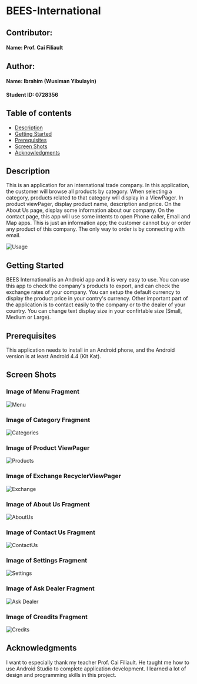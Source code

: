 # BEES-International

## Contributor:
#### Name: Prof. Cai Filiault

## Author:
#### Name: Ibrahim (Wusiman Yibulayin)
#### Student ID: 0728356

## Table of contents
* [Description](#description)
* [Getting Started](#getting-started)
* [Prerequisites](#prerequisites)
* [Screen Shots](#screen-shots)
* [Acknowledgments](#acknowledgments)

## Description
This is an application for an international trade company. 
In this application, the customer will browse all products 
by category. When selecting a category, products related to that 
category will display in a ViewPager. In product viewPager, 
display product name, description and price. On the About Us page, 
display some information about our company. On the contact page, 
this app will use some intents to open Phone caller, Email and 
Map apps. This is just an information app; the customer cannot 
buy or order any product of this company. The only way to order is by 
connecting with email.

![Usage](screenshots/animation.gif)

## Getting Started
BEES International is an Android app and it is very easy to use.
You can use this app to check the company's products to export,
and can check the exchange rates of your company. You can setup
the default currency to display the product price in your contry's
currency. Other important part of the application is to contact easily
to the company or to the dealer of your country. You can change
text display size in your confirtable size (Small, Medium or Large).

## Prerequisites
This application needs to install in an Android phone, and the Android version
is at least Android 4.4 (Kit Kat).

## Screen Shots

### Image of Menu Fragment
![Menu](screenshots/menu.png)

### Image of Category Fragment
![Categories](screenshots/category.png)

### Image of Product ViewPager
![Products](screenshots/product.png)

### Image of Exchange RecyclerViewPager
![Exchange](screenshots/exchange.png)

### Image of About Us Fragment
![AboutUs](screenshots/aboutus.png)

### Image of Contact Us Fragment
![ContactUs](screenshots/contact.png)

### Image of Settings Fragment
![Settings](screenshots/settings.png)

### Image of Ask Dealer Fragment
![Ask Dealer](screenshots/dealer.png)

### Image of Creadits Fragment
![Credits](screenshots/credits.png)


## Acknowledgments
I want to especially thank my teacher Prof. Cai Filiault.
He taught me how to use Android Studio to complete application
development. I learned a lot of design and programming
skills in this project.
